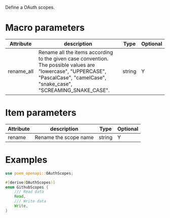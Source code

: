 Define a OAuth scopes.

# Macro parameters

| Attribute     | description               | Type     | Optional |
|---------------|---------------------------|----------|----------|
| rename_all | Rename all the items according to the given case convention. The possible values are "lowercase", "UPPERCASE", "PascalCase", "camelCase", "snake_case", "SCREAMING_SNAKE_CASE". | string   | Y        |

# Item parameters

| Attribute   | description               | Type     | Optional |
|-------------|---------------------------|----------|----------|
| rename      | Rename the scope name       | string   | Y        |

# Examples

```rust
use poem_openapi::OAuthScopes;

#[derive(OAuthScopes)]
enum GithubScopes {
    /// Read data
    Read,
    /// Write data
    Write,
}
```